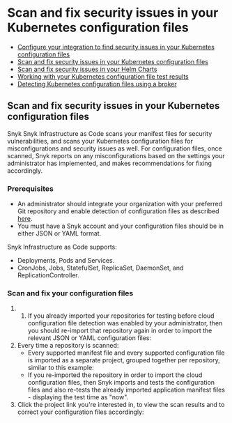 # Scan and fix security issues in your Kubernetes configuration files

* [ Configure your integration to find security issues in your Kubernetes configuration files](https://github.com/snyk/user-docs/tree/53fce7f51125484bfae446936b09a98076f1d418/hc/en-us/articles/360006402818-Configure-your-integration-to-find-security-issues-in-your-Kubernetes-configuration-files/README.md)
* [ Scan and fix security issues in your Kubernetes configuration files](https://github.com/snyk/user-docs/tree/53fce7f51125484bfae446936b09a98076f1d418/hc/en-us/articles/360006368877-Scan-and-fix-security-issues-in-your-Kubernetes-configuration-files/README.md)
* [ Scan and fix security issues in your Helm Charts](https://github.com/snyk/user-docs/tree/53fce7f51125484bfae446936b09a98076f1d418/hc/en-us/articles/360007673117-Scan-and-fix-security-issues-in-your-Helm-Charts/README.md)
* [ Working with your Kubernetes configuration file test results](https://github.com/snyk/user-docs/tree/53fce7f51125484bfae446936b09a98076f1d418/hc/en-us/articles/360006369437-Working-with-your-Kubernetes-configuration-file-test-results/README.md)
* [ Detecting Kubernetes configuration files using a broker](https://github.com/snyk/user-docs/tree/53fce7f51125484bfae446936b09a98076f1d418/hc/en-us/articles/360010797537-Detecting-Kubernetes-configuration-files-using-a-broker/README.md)

## Scan and fix security issues in your Kubernetes configuration files

Snyk Snyk Infrastructure as Code scans your manifest files for security vulnerabilities, and scans your Kubernetes configuration files for misconfigurations and security issues as well. For configuration files, once scanned, Snyk reports on any misconfigurations based on the settings your administrator has implemented, and makes recommendations for fixing accordingly.

### Prerequisites

* An administrator should integrate your organization with your preferred Git repository and enable detection of configuration files as described [here](https://github.com/snyk/user-docs/tree/53fce7f51125484bfae446936b09a98076f1d418/hc/articles/360006402818/README.md#UUID-c1919782-6bfa-b84b-a638-3913cee39fc5).
* You must have a Snyk account and your configuration files should be in either JSON or YAML format.

Snyk Infrastructure as Code supports:

* Deployments, Pods and Services.
* CronJobs, Jobs, StatefulSet, ReplicaSet, DaemonSet, and ReplicationController.

### Scan and fix your configuration files

1. 1. If you already imported your repositories for testing before cloud configuration file detection was enabled by your administrator, then you should re-import that repository again in order to import the relevant JSON or YAML configuration files:
2. Every time a repository is scanned:
   * Every supported manifest file and every supported configuration file is imported as a separate project, grouped together per repository, similar to this example:
   * If you re-imported the repository in order to import the cloud configuration files, then Snyk imports and tests the configuration files and also re-tests the already imported application manifest files - displaying the test time as "now".
3. Click the project link you're interested in, to view the scan results and to correct your configuration files accordingly:

